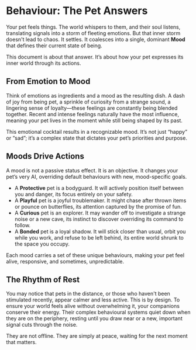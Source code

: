 # Behaviour: The Pet Answers

Your pet feels things. The world whispers to them, and their soul listens, translating signals into a storm of fleeting emotions. But that inner storm doesn't lead to chaos. It settles. It coalesces into a single, dominant **Mood** that defines their current state of being.

This document is about that answer. It’s about how your pet expresses its inner world through its actions.

## From Emotion to Mood

Think of emotions as ingredients and a mood as the resulting dish. A dash of joy from being pet, a sprinkle of curiosity from a strange sound, a lingering sense of loyalty—these feelings are constantly being blended together. Recent and intense feelings naturally have the most influence, meaning your pet lives in the moment while still being shaped by its past.

This emotional cocktail results in a recognizable mood. It’s not just “happy” or “sad”; it’s a complex state that dictates your pet’s priorities and purpose.

## Moods Drive Actions

A mood is not a passive status effect. It is an objective. It changes your pet’s very AI, overriding default behaviours with new, mood-specific goals.

- A **Protective** pet is a bodyguard. It will actively position itself between you and danger, its focus entirely on your safety.
- A **Playful** pet is a joyful troublemaker. It might chase after thrown items or pounce on butterflies, its attention captured by the promise of fun.
- A **Curious** pet is an explorer. It may wander off to investigate a strange noise or a new cave, its instinct to discover overriding its command to follow.
- A **Bonded** pet is a loyal shadow. It will stick closer than usual, orbit you while you work, and refuse to be left behind, its entire world shrunk to the space you occupy.

Each mood carries a set of these unique behaviours, making your pet feel alive, responsive, and sometimes, unpredictable.

## The Rhythm of Rest

You may notice that pets in the distance, or those who haven't been stimulated recently, appear calmer and less active. This is by design. To ensure your world feels alive without overwhelming it, your companions conserve their energy. Their complex behavioural systems quiet down when they are on the periphery, resting until you draw near or a new, important signal cuts through the noise. 

They are not offline. They are simply at peace, waiting for the next moment that matters.
